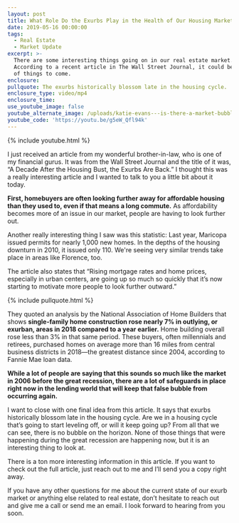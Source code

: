 ```yaml
---
layout: post
title: What Role Do the Exurbs Play in the Health of Our Housing Market?
date: 2019-05-16 00:00:00
tags:
  - Real Estate
  - Market Update
excerpt: >-
  There are some interesting things going on in our real estate market.
  According to a recent article in The Wall Street Journal, it could be a sign
  of things to come.
enclosure:
pullquote: The exurbs historically blossom late in the housing cycle.
enclosure_type: video/mp4
enclosure_time:
use_youtube_image: false
youtube_alternate_image: /uploads/katie-evans---is-there-a-market-bubble-on-the-horizon-youtube.jpg
youtube_code: 'https://youtu.be/g5eW_Qfl94k'
---
```


{% include youtube.html %}

I just received an article from my wonderful brother-in-law, who is one of my financial gurus. It was from the Wall Street Journal and the title of it was, “A Decade After the Housing Bust, the Exurbs Are Back.” I thought this was a really interesting article and I wanted to talk to you a little bit about it today.

**First, homebuyers are often looking further away for affordable housing than they used to, even if that means a long commute.** As affordability becomes more of an issue in our market, people are having to look further out.&nbsp;

Another really interesting thing I saw was this statistic: Last year, Maricopa issued permits for nearly 1,000 new homes. In the depths of the housing downturn in 2010, it issued only 110. We're seeing very similar trends take place in areas like Florence, too.

The article also states that “Rising mortgage rates and home prices, especially in urban centers, are going up so much so quickly that it’s now starting to motivate more people to look further outward.”

{% include pullquote.html %}

They quoted an analysis by the National Association of Home Builders that shows **single-family home construction rose nearly 7% in outlying, or exurban, areas in 2018 compared to a year earlier.** Home building overall rose less than 3% in that same period. These buyers, often millennials and retirees, purchased homes on average more than 16 miles from central business districts in 2018—the greatest distance since 2004, according to Fannie Mae loan data.

**While a lot of people are saying that this sounds so much like the market in 2006 before the great recession, there are a lot of safeguards in place right now in the lending world that will keep that false bubble from occurring again.**

I want to close with one final idea from this article. It says that exurbs historically blossom late in the housing cycle. Are we in a housing cycle that’s going to start leveling off, or will it keep going up? From all that we can see, there is no bubble on the horizon. None of those things that were happening during the great recession are happening now, but it is an interesting thing to look at.

There is a ton more interesting information in this article. If you want to check out the full article, just reach out to me and I’ll send you a copy right away.

If you have any other questions for me about the current state of our exurb market or anything else related to real estate, don’t hesitate to reach out and give me a call or send me an email. I look forward to hearing from you soon.<br>&nbsp;